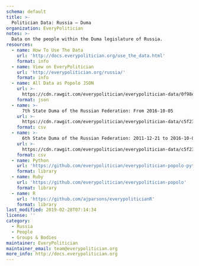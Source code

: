 ```yaml
---
schema: default
title: >-
  Politician Data: Russia — Duma
organization: EveryPolitician
notes: >-
  Data on the people within the Duma legislature of Russia.
resources:
  - name: How To Use The Data
    url: 'http://docs.everypolitician.org/use_the_data.html'
    format: info
  - name: View on EveryPolitician
    url: 'http://everypolitician.org/russia/'
    format: info
  - name: All Data as Popolo JSON
    url: >-
      https://cdn.rawgit.com/everypolitician/everypolitician-data/0f98e8a1483ac6ee3ed88dd61dbba71fd37cfd9c/data/Russia/Duma/ep-popolo-v1.0.json
    format: json
  - name: >-
      7th State Duma of the Russian Federation: From 2016-10-05
    url: >-
      https://cdn.rawgit.com/everypolitician/everypolitician-data/c5f23cffc517bf68155dfb8931aa0c56c716a945/data/Russia/Duma/term-7.csv
    format: csv
  - name: >-
      6th State Duma of the Russian Federation: 2011-12-21 to 2016-10-05
    url: >-
      https://cdn.rawgit.com/everypolitician/everypolitician-data/c5f23cffc517bf68155dfb8931aa0c56c716a945/data/Russia/Duma/term-6.csv
    format: csv
  - name: Python
    url: 'https://github.com/everypolitician/everypolitician-popolo-python'
    format: library
  - name: Ruby
    url: 'https://github.com/everypolitician/everypolitician-popolo'
    format: library
  - name: R
    url: 'https://github.com/ajparsons/everypoliticianR'
    format: library
last_modified: 2019-02-28T07:14:34
license: ''
category:
  - Russia
  - People
  - Groups & Bodies
maintainer: EveryPolitician
maintainer_email: team@everypolitician.org
more_info: http://docs.everypolitician.org
---
```

